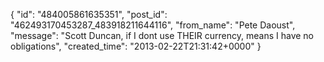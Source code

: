  {
   "id": "484005861635351",
   "post_id": "462493170453287_483918211644116",
   "from_name": "Pete Daoust",
   "message": "Scott Duncan, if I dont use THEIR currency, means I have no obligations",
   "created_time": "2013-02-22T21:31:42+0000"
 }
